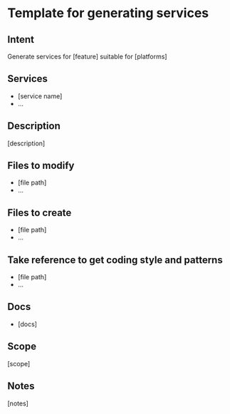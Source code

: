 # Template for generating services

## Intent
Generate services for [feature] suitable for [platforms]

## Services
- [service name]
- ...

## Description
[description]

## Files to modify
- [file path]
- ...

## Files to create
- [file path]
- ...

## Take reference to get coding style and patterns
- [file path]
- ...

## Docs
- [docs]

## Scope
[scope]

## Notes
[notes]